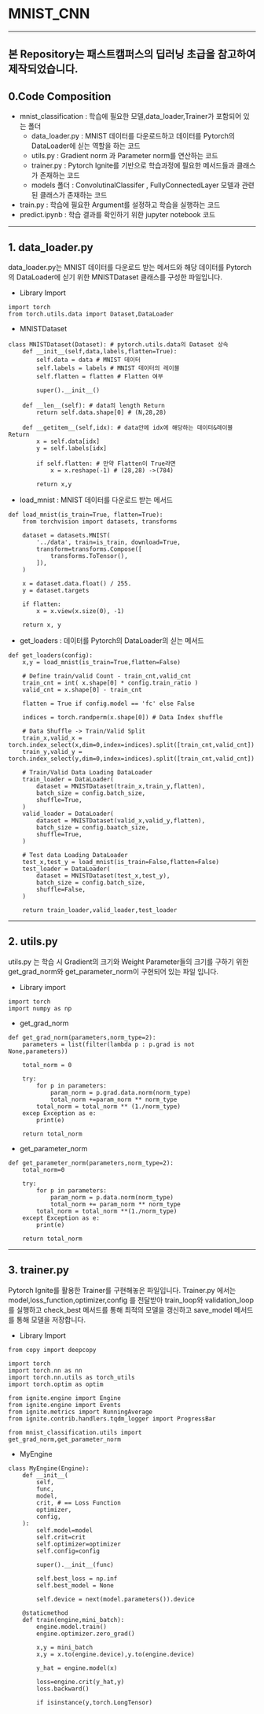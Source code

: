 # MNIST_CNN
---
본 Repository는 패스트캠퍼스의 딥러닝 초급을 참고하여 제작되었습니다.
---
## 0.Code Composition
- mnist_classification : 학습에 필요한 모델,data_loader,Trainer가 포함되어 있는 폴더
  - data_loader.py : MNIST 데이터를 다운로드하고 데이터를 Pytorch의 DataLoader에 싣는 역할을 하는 코드
  - utils.py : Gradient norm 과 Parameter norm를 연산하는 코드
  - trainer.py : Pytorch Ignite를 기반으로 학습과정에 필요한 메서드들과 클래스가 존재하는 코드
  - models 폴더 : ConvolutinalClassifer , FullyConnectedLayer 모델과 관련된 클래스가 존재하는 코드
- train.py : 학습에 필요한 Argument를 설정하고 학습을 실행하는 코드
- predict.ipynb : 학습 결과를 확인하기 위한 jupyter notebook 코드
---
## 1. data_loader.py
data_loader.py는 MNIST 데이터를 다운로드 받는 메서드와 해당 데이터를 Pytorch의 DataLoader에 싣기 위한 MNISTDataset 클래스를 구성한 파일입니다. 
- Library Import
```
import torch
from torch.utils.data import Dataset,DataLoader
```  

- MNISTDataset
```
class MNISTDataset(Dataset): # pytorch.utils.data의 Dataset 상속
    def __init__(self,data,labels,flatten=True):
        self.data = data # MNIST 데이터
        self.labels = labels # MNIST 데이터의 레이블
        self.flatten = flatten # Flatten 여부

        super().__init__()

    def __len__(self): # data의 length Return
        return self.data.shape[0] # (N,28,28)
    
    def __getitem__(self,idx): # data안에 idx에 해당하는 데이터&레이블 Return
        x = self.data[idx]
        y = self.labels[idx]

        if self.flatten: # 만약 Flatten이 True라면
            x = x.reshape(-1) # (28,28) ->(784)
        
        return x,y
```  

- load_mnist : MNIST 데이터를 다운로드 받는 메서드
```
def load_mnist(is_train=True, flatten=True):
    from torchvision import datasets, transforms

    dataset = datasets.MNIST(
        '../data', train=is_train, download=True,
        transform=transforms.Compose([
            transforms.ToTensor(),
        ]),
    )

    x = dataset.data.float() / 255.
    y = dataset.targets

    if flatten:
        x = x.view(x.size(0), -1)

    return x, y
```  

- get_loaders : 데이터를 Pytorch의 DataLoader의 싣는 메서드
```
def get_loaders(config):
    x,y = load_mnist(is_train=True,flatten=False)

    # Define train/valid Count - train_cnt,valid_cnt
    train_cnt = int( x.shape[0] * config.train_ratio )
    valid_cnt = x.shape[0] - train_cnt

    flatten = True if config.model == 'fc' else False

    indices = torch.randperm(x.shape[0]) # Data Index shuffle

    # Data Shuffle -> Train/Valid Split
    train_x,valid_x = torch.index_select(x,dim=0,index=indices).split([train_cnt,valid_cnt])
    train_y,valid_y = torch.index_select(y,dim=0,index=indices).split([train_cnt,valid_cnt])

    # Train/Valid Data Loading DataLoader
    train_loader = DataLoader(
        dataset = MNISTDataset(train_x,train_y,flatten),
        batch_size = config.batch_size,
        shuffle=True,
    )
    valid_loader = DataLoader(
        dataset = MNISTDataset(valid_x,valid_y,flatten),
        batch_size = config.baatch_size,
        shuffle=True,
    )

    # Test data Loading DataLoader
    test_x,test_y = load_mnist(is_train=False,flatten=False)
    test_loader = DataLoader(
        dataset = MNISTDataset(test_x,test_y),
        batch_size = config.batch_size,
        shuffle=False,
    )

    return train_loader,valid_loader,test_loader
```
---
## 2. utils.py 
utils.py 는 학습 시 Gradient의 크기와 Weight Parameter들의 크기를 구하기 위한 get_grad_norm와 get_parameter_norm이 구현되어 있는 파일 입니다.
- Library import
```
import torch
import numpy as np
```  
- get_grad_norm 
```
def get_grad_norm(parameters,norm_type=2):
    parameters = list(filter(lambda p : p.grad is not None,parameters))

    total_norm = 0
    
    try:
        for p in parameters:
            param_norm = p.grad.data.norm(norm_type)
            total_norm +=param_norm ** norm_type
        total_norm = total_norm ** (1./norm_type)
    excep Exception as e:
        print(e)

    return total_norm
```  
- get_parameter_norm
```
def get_parameter_norm(parameters,norm_type=2):
    total_norm=0
    
    try:
        for p in parameters:
            param_norm = p.data.norm(norm_type)
            total_norm += param_norm ** norm_type
        total_norm = total_norm **(1./norm_type)
    except Exception as e:
        print(e)

    return total_norm
```
---
## 3. trainer.py
Pytorch Ignite를 활용한 Trainer를 구현해놓은 파일입니다. Trainer.py 에서는 model,loss_function,optimizer,config 를 전달받아 train_loop와 validation_loop 를 실행하고
check_best 메서드를 통해 최적의 모델을 갱신하고 save_model 메서드를 통해 모델을 저장합니다.
- Library Import
```
from copy import deepcopy

import torch 
import torch.nn as nn 
import torch.nn.utils as torch_utils
import torch.optim as optim

from ignite.engine import Engine
from ignite.engine import Events
from ignite.metrics import RunningAverage
from ignite.contrib.handlers.tqdm_logger import ProgressBar

from mnist_classification.utils import get_grad_norm,get_parameter_norm
```

- MyEngine 
```
class MyEngine(Engine):
    def __init__(
        self,
        func,
        model,
        crit, # == Loss Function
        optimizer,
        config,
    ):
        self.model=model
        self.crit=crit
        self.optimizer=optimizer
        self.config=config

        super().__init__(func)

        self.best_loss = np.inf
        self.best_model = None

        self.device = next(model.parameters()).device

    @staticmethod
    def train(engine,mini_batch):
        engine.model.train()
        engine.optimizer.zero_grad()
        
        x,y = mini_batch
        x,y = x.to(engine.device),y.to(engine.device)

        y_hat = engine.model(x)
        
        loss=engine.crit(y_hat,y)
        loss.backward()

        if isinstance(y,torch.LongTensor)

```


